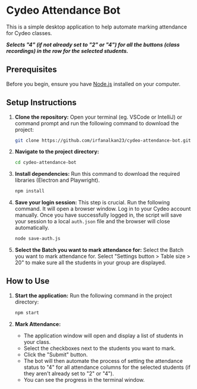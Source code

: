 # Cydeo Attendance Bot

This is a simple desktop application to help automate marking attendance for Cydeo classes.

***Selects "4" (if not already set to "2" or "4") for all the buttons (class recordings) in the row for the selected students.***

## Prerequisites

Before you begin, ensure you have [Node.js](https://nodejs.org/) installed on your computer.

## Setup Instructions

1.  **Clone the repository:**
    Open your terminal (eg. VSCode or IntelliJ) or command prompt and run the following command to download the project:
    ```bash
    git clone https://github.com/irfanalkan23/cydeo-attendance-bot.git
    ```

2.  **Navigate to the project directory:**
    ```bash
    cd cydeo-attendance-bot
    ```

3.  **Install dependencies:**
    Run this command to download the required libraries (Electron and Playwright).
    ```bash
    npm install
    ```

4.  **Save your login session:**
    This step is crucial. Run the following command. It will open a browser window. Log in to your Cydeo account manually. Once you have successfully logged in, the script will save your session to a local `auth.json` file and the browser will close automatically.
    ```bash
    node save-auth.js
    ```
54.  **Select the Batch you want to mark attendance for:**
    Select the Batch you want to mark attendance for. 
    Select "Settings button > Table size > 20" to make sure all the students in your group are displayed.

## How to Use

1.  **Start the application:**
    Run the following command in the project directory:
    ```bash
    npm start
    ```

2.  **Mark Attendance:**
    *   The application window will open and display a list of students in your class.
    *   Select the checkboxes next to the students you want to mark.
    *   Click the "Submit" button.
    *   The bot will then automate the process of setting the attendance status to "4" for all attendance columns for the selected students (if they aren't already set to "2" or "4").
    *   You can see the progress in the terminal window.
